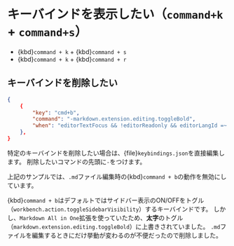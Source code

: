# キーバインドを表示したい（``command+k`` + ``command+s``）

- {kbd}`command + k` + {kbd}`command + s`
- {kbd}`command + k` + {kbd}`command + r`

## キーバインドを削除したい

```json
{
    {
        "key": "cmd+b",
        "command": "-markdown.extension.editing.toggleBold",
        "when": "editorTextFocus && !editorReadonly && editorLangId =~ /^markdown$|^rmd$|^quarto$/"
    },
}
```

特定のキーバインドを削除したい場合は、{file}`keybindings.json`を直接編集します。
削除したいコマンドの先頭に``-``をつけます。

上記のサンプルでは、``.md``ファイル編集時の{kbd}`command + b`の動作を無効にしています。

{kbd}`command + b`はデフォルトではサイドバー表示のON/OFFをトグル（``workbench.action.toggleSidebarVisibility``）するキーバインドです。
しかし、``Markdown All in One``拡張を使っていたため、**太字**のトグル（``markdown.extension.editing.toggleBold``）に上書きされていました。
``.md``ファイルを編集するときにだけ挙動が変わるのが不便だったので削除しました。
